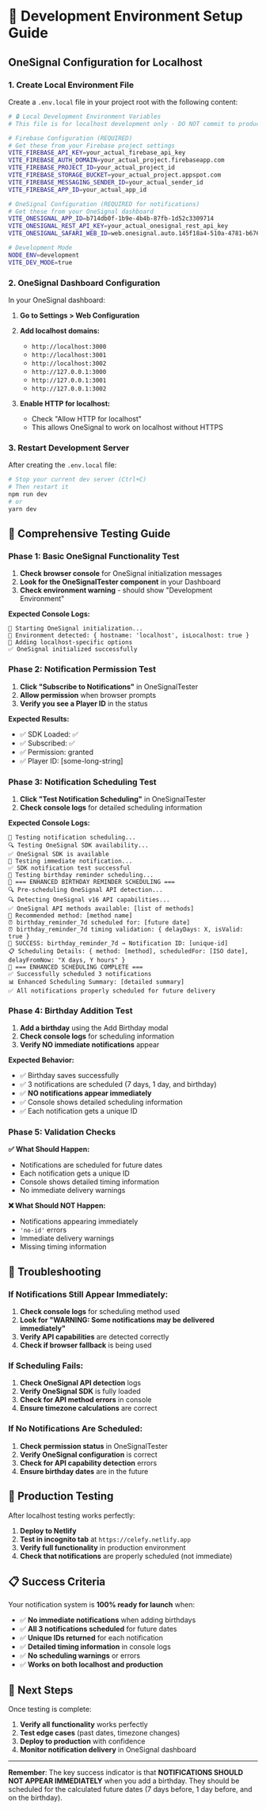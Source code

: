 # 🚀 Development Environment Setup Guide

## OneSignal Configuration for Localhost

### 1. Create Local Environment File

Create a `.env.local` file in your project root with the following content:

```bash
# 🔒 Local Development Environment Variables
# This file is for localhost development only - DO NOT commit to production

# Firebase Configuration (REQUIRED)
# Get these from your Firebase project settings
VITE_FIREBASE_API_KEY=your_actual_firebase_api_key
VITE_FIREBASE_AUTH_DOMAIN=your_actual_project.firebaseapp.com
VITE_FIREBASE_PROJECT_ID=your_actual_project_id
VITE_FIREBASE_STORAGE_BUCKET=your_actual_project.appspot.com
VITE_FIREBASE_MESSAGING_SENDER_ID=your_actual_sender_id
VITE_FIREBASE_APP_ID=your_actual_app_id

# OneSignal Configuration (REQUIRED for notifications)
# Get these from your OneSignal dashboard
VITE_ONESIGNAL_APP_ID=b714db0f-1b9e-4b4b-87fb-1d52c3309714
VITE_ONESIGNAL_REST_API_KEY=your_actual_onesignal_rest_api_key
VITE_ONESIGNAL_SAFARI_WEB_ID=web.onesignal.auto.145f18a4-510a-4781-b676-50fa3f7fa700

# Development Mode
NODE_ENV=development
VITE_DEV_MODE=true
```

### 2. OneSignal Dashboard Configuration

In your OneSignal dashboard:

1. **Go to Settings > Web Configuration**
2. **Add localhost domains:**
   - `http://localhost:3000`
   - `http://localhost:3001`
   - `http://localhost:3002`
   - `http://127.0.0.1:3000`
   - `http://127.0.0.1:3001`
   - `http://127.0.0.1:3002`

3. **Enable HTTP for localhost:**
   - Check "Allow HTTP for localhost"
   - This allows OneSignal to work on localhost without HTTPS

### 3. Restart Development Server

After creating the `.env.local` file:

```bash
# Stop your current dev server (Ctrl+C)
# Then restart it
npm run dev
# or
yarn dev
```

## 🧪 **Comprehensive Testing Guide**

### **Phase 1: Basic OneSignal Functionality Test**

1. **Check browser console** for OneSignal initialization messages
2. **Look for the OneSignalTester component** in your Dashboard
3. **Check environment warning** - should show "Development Environment"

**Expected Console Logs:**
```
🔧 Starting OneSignal initialization...
🔧 Environment detected: { hostname: 'localhost', isLocalhost: true }
🔧 Adding localhost-specific options
✅ OneSignal initialized successfully
```

### **Phase 2: Notification Permission Test**

1. **Click "Subscribe to Notifications"** in OneSignalTester
2. **Allow permission** when browser prompts
3. **Verify you see a Player ID** in the status

**Expected Results:**
- ✅ SDK Loaded: ✅
- ✅ Subscribed: ✅
- ✅ Permission: granted
- ✅ Player ID: [some-long-string]

### **Phase 3: Notification Scheduling Test**

1. **Click "Test Notification Scheduling"** in OneSignalTester
2. **Check console logs** for detailed scheduling information

**Expected Console Logs:**
```
🧪 Testing notification scheduling...
🔍 Testing OneSignal SDK availability...
✅ OneSignal SDK is available
🧪 Testing immediate notification...
✅ SDK notification test successful
🧪 Testing birthday reminder scheduling...
🎂 === ENHANCED BIRTHDAY REMINDER SCHEDULING ===
🔍 Pre-scheduling OneSignal API detection...
🔍 Detecting OneSignal v16 API capabilities...
✅ OneSignal API methods available: [list of methods]
🎯 Recommended method: [method name]
⏰ birthday_reminder_7d scheduled for: [future date]
⏰ birthday_reminder_7d timing validation: { delayDays: X, isValid: true }
🎯 SUCCESS: birthday_reminder_7d → Notification ID: [unique-id]
📋 Scheduling Details: { method: [method], scheduledFor: [ISO date], delayFromNow: "X days, Y hours" }
🎊 === ENHANCED SCHEDULING COMPLETE ===
✅ Successfully scheduled 3 notifications
📊 Enhanced Scheduling Summary: [detailed summary]
✅ All notifications properly scheduled for future delivery
```

### **Phase 4: Birthday Addition Test**

1. **Add a birthday** using the Add Birthday modal
2. **Check console logs** for scheduling information
3. **Verify NO immediate notifications** appear

**Expected Behavior:**
- ✅ Birthday saves successfully
- ✅ 3 notifications are scheduled (7 days, 1 day, and birthday)
- ✅ **NO notifications appear immediately**
- ✅ Console shows detailed scheduling information
- ✅ Each notification gets a unique ID

### **Phase 5: Validation Checks**

**✅ What Should Happen:**
- Notifications are scheduled for future dates
- Each notification gets a unique ID
- Console shows detailed timing information
- No immediate delivery warnings

**❌ What Should NOT Happen:**
- Notifications appearing immediately
- `'no-id'` errors
- Immediate delivery warnings
- Missing timing information

## 🔧 **Troubleshooting**

### **If Notifications Still Appear Immediately:**

1. **Check console logs** for scheduling method used
2. **Look for "WARNING: Some notifications may be delivered immediately"**
3. **Verify API capabilities** are detected correctly
4. **Check if browser fallback** is being used

### **If Scheduling Fails:**

1. **Check OneSignal API detection** logs
2. **Verify OneSignal SDK** is fully loaded
3. **Check for API method errors** in console
4. **Ensure timezone calculations** are correct

### **If No Notifications Are Scheduled:**

1. **Check permission status** in OneSignalTester
2. **Verify OneSignal configuration** is correct
3. **Check for API capability detection** errors
4. **Ensure birthday dates** are in the future

## 🚀 **Production Testing**

After localhost testing works perfectly:

1. **Deploy to Netlify**
2. **Test in incognito tab** at `https://celefy.netlify.app`
3. **Verify full functionality** in production environment
4. **Check that notifications** are properly scheduled (not immediate)

## 📋 **Success Criteria**

Your notification system is **100% ready for launch** when:

- ✅ **No immediate notifications** when adding birthdays
- ✅ **All 3 notifications scheduled** for future dates
- ✅ **Unique IDs returned** for each notification
- ✅ **Detailed timing information** in console logs
- ✅ **No scheduling warnings** or errors
- ✅ **Works on both localhost and production**

## 🎯 **Next Steps**

Once testing is complete:

1. **Verify all functionality** works perfectly
2. **Test edge cases** (past dates, timezone changes)
3. **Deploy to production** with confidence
4. **Monitor notification delivery** in OneSignal dashboard

---

**Remember**: The key success indicator is that **NOTIFICATIONS SHOULD NOT APPEAR IMMEDIATELY** when you add a birthday. They should be scheduled for the calculated future dates (7 days before, 1 day before, and on the birthday).
